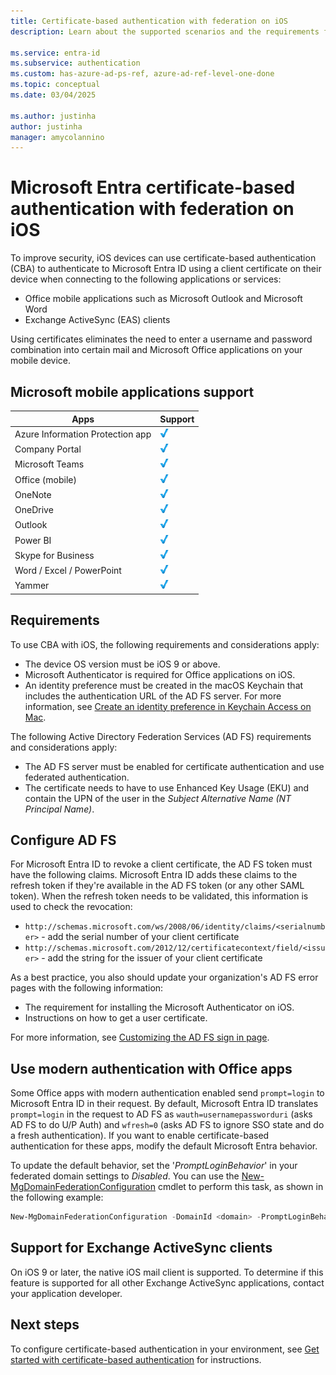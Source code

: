 ```yaml
---
title: Certificate-based authentication with federation on iOS
description: Learn about the supported scenarios and the requirements for configuring certificate-based authentication for Microsoft Entra ID in solutions with iOS devices

ms.service: entra-id
ms.subservice: authentication
ms.custom: has-azure-ad-ps-ref, azure-ad-ref-level-one-done
ms.topic: conceptual
ms.date: 03/04/2025

ms.author: justinha
author: justinha
manager: amycolannino
---
```

# Microsoft Entra certificate-based authentication with federation on iOS

To improve security, iOS devices can use certificate-based authentication (CBA) to authenticate to Microsoft Entra ID using a client certificate on their device when connecting to the following applications or services:

* Office mobile applications such as Microsoft Outlook and Microsoft Word
* Exchange ActiveSync (EAS) clients

Using certificates eliminates the need to enter a username and password combination into certain mail and Microsoft Office applications on your mobile device.


## Microsoft mobile applications support

| Apps | Support |
| --- | --- |
| Azure Information Protection app |![Check mark signifying support for this application][1] |
| Company Portal |![Check mark signifying support for this application][1] |
| Microsoft Teams |![Check mark signifying support for this application][1] |
| Office (mobile) |![Check mark signifying support for this application][1] |
| OneNote |![Check mark signifying support for this application][1] |
| OneDrive |![Check mark signifying support for this application][1] |
| Outlook |![Check mark signifying support for this application][1] |
| Power BI |![Check mark signifying support for this application][1] |
| Skype for Business |![Check mark signifying support for this application][1] |
| Word / Excel / PowerPoint |![Check mark signifying support for this application][1] |
| Yammer |![Check mark signifying support for this application][1] |

## Requirements

To use CBA with iOS, the following requirements and considerations apply:

* The device OS version must be iOS 9 or above.
* Microsoft Authenticator is required for Office applications on iOS.
* An identity preference must be created in the macOS Keychain that includes the authentication URL of the AD FS server. For more information, see [Create an identity preference in Keychain Access on Mac](https://support.apple.com/guide/keychain-access/create-an-identity-preference-kyca6343b6c9/mac).

The following Active Directory Federation Services (AD FS) requirements and considerations apply:

* The AD FS server must be enabled for certificate authentication and use federated authentication.
* The certificate needs to have to use Enhanced Key Usage (EKU) and contain the UPN of the user in the *Subject Alternative Name (NT Principal Name)*.

## Configure AD FS

For Microsoft Entra ID to revoke a client certificate, the AD FS token must have the following claims. Microsoft Entra ID adds these claims to the refresh token if they're available in the AD FS token (or any other SAML token). When the refresh token needs to be validated, this information is used to check the revocation:

* `http://schemas.microsoft.com/ws/2008/06/identity/claims/<serialnumber>` - add the serial number of your client certificate
* `http://schemas.microsoft.com/2012/12/certificatecontext/field/<issuer>` - add the string for the issuer of your client certificate

As a best practice, you also should update your organization's AD FS error pages with the following information:

* The requirement for installing the Microsoft Authenticator on iOS.
* Instructions on how to get a user certificate.

For more information, see [Customizing the AD FS sign in page](/previous-versions/windows/it-pro/windows-server-2012-R2-and-2012/dn280950(v=ws.11)).

## Use modern authentication with Office apps

Some Office apps with modern authentication enabled send `prompt=login` to Microsoft Entra ID in their request. By default, Microsoft Entra ID translates `prompt=login` in the request to AD FS as `wauth=usernamepassworduri` (asks AD FS to do U/P Auth) and `wfresh=0` (asks AD FS to ignore SSO state and do a fresh authentication). If you want to enable certificate-based authentication for these apps, modify the default Microsoft Entra behavior.

To update the default behavior, set the '*PromptLoginBehavior*' in your federated domain settings to *Disabled*. You can use the [New-MgDomainFederationConfiguration](/powershell/module/microsoft.graph.identity.directorymanagement/new-mgdomainfederationconfiguration) cmdlet to perform this task, as shown in the following example:

```powershell
New-MgDomainFederationConfiguration -DomainId <domain> -PromptLoginBehavior "disabled"
```

## Support for Exchange ActiveSync clients

On iOS 9 or later, the native iOS mail client is supported. To determine if this feature is supported for all other Exchange ActiveSync applications, contact your application developer.

## Next steps

To configure certificate-based authentication in your environment, see [Get started with certificate-based authentication](./certificate-based-authentication-federation-get-started.md) for instructions.

<!--Image references-->
[1]: ./media/entra-certificate-based-authentication-ios/ic195031.png
